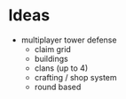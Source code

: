 # Ideas

- multiplayer tower defense
	- claim grid
	- buildings
	- clans (up to 4)
	- crafting / shop system
	- round based
